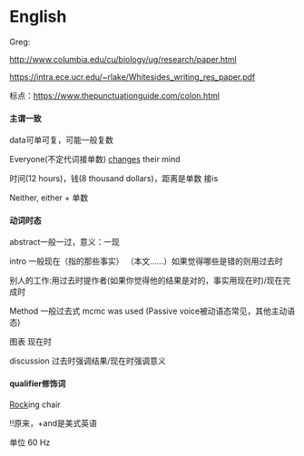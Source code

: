 # **English**

Greg:

http://www.columbia.edu/cu/biology/ug/research/paper.html

https://intra.ece.ucr.edu/~rlake/Whitesides_writing_res_paper.pdf





标点：https://www.thepunctuationguide.com/colon.html



#### 主谓一致

data可单可复，可能一般复数

Everyone(不定代词接单数) <u>changes</u> their mind

时间(12 hours)，钱(8 thousand dollars)，距离是单数 接is

Neither, either + 单数



#### 动词时态

abstract一般一过，意义：一现

intro 一般现在（指的那些事实） （本文……）如果觉得哪些是错的则用过去时

别人的工作:用过去时提作者(如果你觉得他的结果是对的，事实用现在时)/现在完成时

Method 一般过去式 mcmc was used (Passive voice被动语态常见，其他主动语态)

图表 现在时

discussion 过去时强调结果/现在时强调意义





#### qualifier修饰词

<u>Rock</u>ing chair



!!原来，+and是美式英语

单位 60 Hz


